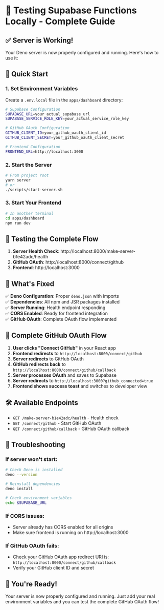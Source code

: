 # 🚀 Testing Supabase Functions Locally - Complete Guide

## ✅ **Server is Working!**

Your Deno server is now properly configured and running. Here's how to use it:

## 🔧 **Quick Start**

### 1. **Set Environment Variables**

Create a `.env.local` file in the `apps/dashboard` directory:

```bash
# Supabase Configuration
SUPABASE_URL=your_actual_supabase_url
SUPABASE_SERVICE_ROLE_KEY=your_actual_service_role_key

# GitHub OAuth Configuration
GITHUB_CLIENT_ID=your_github_oauth_client_id
GITHUB_CLIENT_SECRET=your_github_oauth_client_secret

# Frontend Configuration
FRONTEND_URL=http://localhost:3000
```

### 2. **Start the Server**

```bash
# From project root
yarn server
# or
./scripts/start-server.sh
```

### 3. **Start Your Frontend**

```bash
# In another terminal
cd apps/dashboard
npm run dev
```

## 🧪 **Testing the Complete Flow**

1. **Server Health Check**: http://localhost:8000/make-server-b1e42adc/health
2. **GitHub OAuth**: http://localhost:8000/connect/github
3. **Frontend**: http://localhost:3000

## 🎯 **What's Fixed**

✅ **Deno Configuration**: Proper `deno.json` with imports  
✅ **Dependencies**: All npm and JSR packages installed  
✅ **Server Running**: Health endpoint responding  
✅ **CORS Enabled**: Ready for frontend integration  
✅ **GitHub OAuth**: Complete OAuth flow implemented

## 🔄 **Complete GitHub OAuth Flow**

1. **User clicks "Connect GitHub"** in your React app
2. **Frontend redirects** to `http://localhost:8000/connect/github`
3. **Server redirects** to GitHub OAuth
4. **GitHub redirects back** to `http://localhost:8000/connect/github/callback`
5. **Server processes OAuth** and saves to Supabase
6. **Server redirects** to `http://localhost:3000?github_connected=true`
7. **Frontend shows success toast** and switches to developer view

## 🛠️ **Available Endpoints**

- `GET /make-server-b1e42adc/health` - Health check
- `GET /connect/github` - Start GitHub OAuth
- `GET /connect/github/callback` - GitHub OAuth callback

## 🐛 **Troubleshooting**

### If server won't start:

```bash
# Check Deno is installed
deno --version

# Reinstall dependencies
deno install

# Check environment variables
echo $SUPABASE_URL
```

### If CORS issues:

- Server already has CORS enabled for all origins
- Make sure frontend is running on http://localhost:3000

### If GitHub OAuth fails:

- Check your GitHub OAuth app redirect URI is: `http://localhost:8000/connect/github/callback`
- Verify your GitHub client ID and secret

## 🎉 **You're Ready!**

Your server is now properly configured and running. Just add your real environment variables and you can test the complete GitHub OAuth flow!

